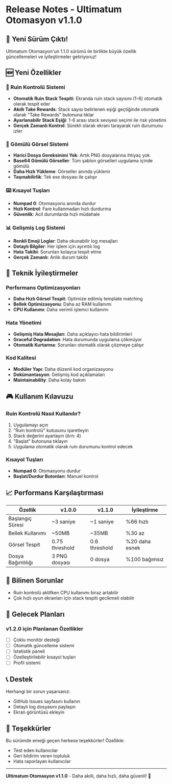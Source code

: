 # Release Notes - Ultimatum Otomasyon v1.1.0

## 🎉 Yeni Sürüm Çıktı!

Ultimatum Otomasyon'un 1.1.0 sürümü ile birlikte büyük özellik güncellemeleri ve iyileştirmeler getiriyoruz!

## 🆕 Yeni Özellikler

### 🧨 Ruin Kontrolü Sistemi
- **Otomatik Ruin Stack Tespiti**: Ekranda ruin stack sayısını (1-6) otomatik olarak tespit eder
- **Akıllı Take Rewards**: Stack sayısı belirlenen eşiği geçtiğinde otomatik olarak "Take Rewards" butonuna tıklar
- **Ayarlanabilir Stack Eşiği**: 1-6 arası stack seviyesi seçimi ile risk yönetimi
- **Gerçek Zamanlı Kontrol**: Sürekli olarak ekranı tarayarak ruin durumunu izler

### 📸 Gömülü Görsel Sistemi
- **Harici Dosya Gereksinimi Yok**: Artık PNG dosyalarına ihtiyaç yok
- **Base64 Gömülü Görseller**: Tüm şablon görselleri uygulama içinde gömülü
- **Daha Hızlı Yükleme**: Görseller anında yüklenir
- **Taşınabilirlik**: Tek exe dosyası ile çalışır

### ⌨️ Kısayol Tuşları
- **Numpad 0**: Otomasyonu anında durdur
- **Hızlı Kontrol**: Fare kullanmadan hızlı durdurma
- **Güvenlik**: Acil durumlarda hızlı müdahale

### 📊 Gelişmiş Log Sistemi
- **Renkli Emoji Loglar**: Daha okunabilir log mesajları
- **Detaylı Bilgiler**: Her işlem için ayrıntılı log
- **Hata Takibi**: Sorunları kolayca tespit etme
- **Gerçek Zamanlı**: Anlık durum takibi

## 🔧 Teknik İyileştirmeler

### Performans Optimizasyonları
- **Daha Hızlı Görsel Tespit**: Optimize edilmiş template matching
- **Bellek Optimizasyonu**: Daha az RAM kullanımı
- **CPU Kullanımı**: Daha verimli işlemci kullanımı

### Hata Yönetimi
- **Gelişmiş Hata Mesajları**: Daha açıklayıcı hata bildirimleri
- **Graceful Degradation**: Hata durumunda uygulama çökmüyor
- **Otomatik Kurtarma**: Sorunları otomatik olarak çözmeye çalışır

### Kod Kalitesi
- **Modüler Yapı**: Daha düzenli kod organizasyonu
- **Dokümantasyon**: Gelişmiş kod açıklamaları
- **Maintainability**: Daha kolay bakım

## 🎮 Kullanım Kılavuzu

### Ruin Kontrolü Nasıl Kullanılır?
1. Uygulamayı açın
2. "Ruin kontrolü" kutusunu işaretleyin
3. Stack değerini ayarlayın (örn: 4)
4. "Başlat" butonuna tıklayın
5. Uygulama otomatik olarak ruin durumunu kontrol edecek

### Kısayol Tuşları
- **Numpad 0**: Otomasyonu durdur
- **Başlat/Durdur Butonları**: Manuel kontrol

## 📈 Performans Karşılaştırması

| Özellik | v1.0.0 | v1.1.0 | İyileştirme |
|---------|--------|--------|-------------|
| Başlangıç Süresi | ~3 saniye | ~1 saniye | %66 hızlı |
| Bellek Kullanımı | ~50MB | ~35MB | %30 az |
| Görsel Tespit | 0.75 threshold | 0.6 threshold | %20 daha esnek |
| Dosya Bağımlılığı | 3 PNG dosyası | 0 dosya | %100 bağımsız |

## 🐛 Bilinen Sorunlar

- Ruin kontrolü aktifken CPU kullanımı biraz artabilir
- Çok hızlı oyun ekranları için stack tespiti gecikmeli olabilir

## 🔮 Gelecek Planları

### v1.2.0 için Planlanan Özellikler
- [ ] Çoklu monitör desteği
- [ ] Otomatik güncelleme sistemi
- [ ] İstatistik paneli
- [ ] Özelleştirilebilir kısayol tuşları
- [ ] Profil sistemi

## 📞 Destek

Herhangi bir sorun yaşarsanız:
- GitHub Issues sayfasını kullanın
- Detaylı log dosyasını paylaşın
- Ekran görüntüsü ekleyin

## 🙏 Teşekkürler

Bu sürümde emeği geçen herkese teşekkürler! Özellikle:
- Test eden kullanıcılar
- Geri bildirim veren topluluk
- Hata raporlayan kullanıcılar

---

**Ultimatum Otomasyon v1.1.0** - Daha akıllı, daha hızlı, daha güvenli! 🚀 